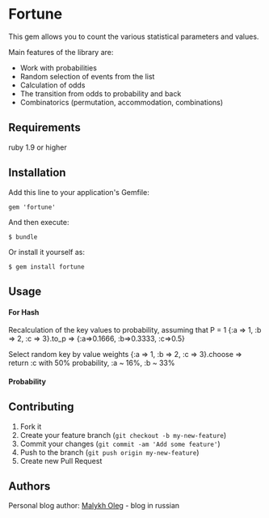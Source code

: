 # Fortune

This gem allows you to count the various statistical parameters and values.

Main features of the library are:
* Work with probabilities
* Random selection of events from the list
* Calculation of odds
* The transition from odds to probability and back
* Combinatorics (permutation, accommodation, combinations)

## Requirements

ruby 1.9 or higher

## Installation

Add this line to your application's Gemfile:

    gem 'fortune'

And then execute:

    $ bundle

Or install it yourself as:

    $ gem install fortune

## Usage

#### For Hash

Recalculation of the key values to probability, assuming that P = 1
{:a => 1, :b => 2, :c => 3}.to_p => {:a=>0.1666, :b=>0.3333, :c=>0.5}

Select random key by value weights
{:a => 1, :b => 2, :c => 3}.choose => return :c with 50% probability, :a ~ 16%, :b ~ 33%

#### Probability


## Contributing

1. Fork it
2. Create your feature branch (`git checkout -b my-new-feature`)
3. Commit your changes (`git commit -am 'Add some feature'`)
4. Push to the branch (`git push origin my-new-feature`)
5. Create new Pull Request

## Authors

Personal blog author: [Malykh Oleg](http://es0.ru/) - blog in russian
